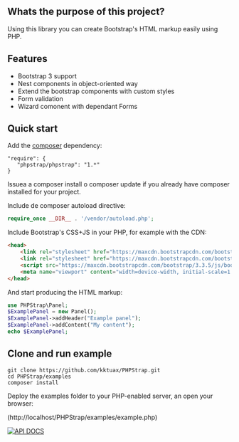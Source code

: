 Whats the purpose of this project?
------------------

Using this library you can create Bootstrap's HTML markup easily using PHP.

Features
------------------

 * Bootstrap 3 support
 * Nest components in object-oriented way 
 * Extend the bootstrap components with custom styles
 * Form validation
 * Wizard comonent with dependant Forms

Quick start
------------------

Add the [composer](https://getcomposer.org/) dependency:

```
"require": {
   "phpstrap/phpstrap": "1.*"
}
```

Issuea a composer install o composer update if you already have composer installed for your project.

Include de composer autoload directive:

```php
require_once __DIR__ . '/vendor/autoload.php';
```

Include Bootstrap's CSS+JS in your PHP, for example with the CDN:

```html
<head>
	<link rel="stylesheet" href="https://maxcdn.bootstrapcdn.com/bootstrap/3.3.5/css/bootstrap.min.css" >
	<link rel="stylesheet" href="https://maxcdn.bootstrapcdn.com/bootstrap/3.3.5/css/bootstrap-theme.min.css" >
	<script src="https://maxcdn.bootstrapcdn.com/bootstrap/3.3.5/js/bootstrap.min.js"></script>
	<meta name="viewport" content="width=device-width, initial-scale=1.0">
</head>
```

And start producing the HTML markup:

```php
use PHPStrap\Panel;
$ExamplePanel = new Panel();
$ExamplePanel->addHeader("Example panel");
$ExamplePanel->addContent("My content");
echo $ExamplePanel;
```

Clone and run example
------------------

```
git clone https://github.com/kktuax/PHPStrap.git
cd PHPStrap/examples
composer install
```

Deploy the examples folder to your PHP-enabled server, an open your browser:

(http://localhost/PHPStrap/examples/example.php)

[![API DOCS](http://apigenerator.org/badge.png)](http://kktuax.github.io/PHPStrap/)






